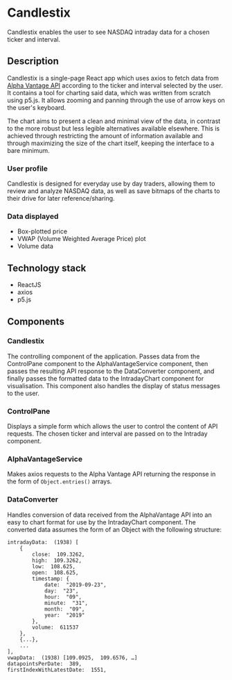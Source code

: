 # Candlestix
Candlestix enables the user to see NASDAQ intraday data for a chosen ticker and interval.
## Description
Candlestix is a single-page React app which uses axios to fetch data from [Alpha Vantage API](https://www.alphavantage.co/) according to the ticker and interval selected by the user. It contains a tool for charting said data, which was written from scratch using p5.js. It allows zooming and panning through the use of arrow keys on the user's keyboard. 

The chart aims to present a clean and minimal view of the data, in contrast to the more robust but less legible alternatives available elsewhere. This is achieved through restricting the amount of information available and through maximizing the size of the chart itself, keeping the interface to a bare minimum. 
### User profile
Candlestix is designed for everyday use by day traders, allowing them to review and analyze NASDAQ data, as well as save bitmaps of the charts to their drive for later reference/sharing.
### Data displayed
- Box-plotted price
- VWAP (Volume Weighted Average Price) plot
- Volume data
## Technology stack
- ReactJS
- axios
- p5.js
## Components
### Candlestix
The controlling component of the application. Passes data from the ControlPane component to the AlphaVantageService component, then passes the resulting API response to the DataConverter component, and finally passes the formatted data to the IntradayChart component for visualisation. This component also handles the display of status messages to the user.
### ControlPane
Displays a simple form which allows the user to control the content of API requests. The chosen ticker and interval are passed on to the Intraday component.
### AlphaVantageService
Makes axios requests to the Alpha Vantage API returning the response in the form of `Object.entries()` arrays.
### DataConverter
Handles conversion of data received from the AlphaVantage API into an easy to chart format for use by the IntradayChart component. The converted data assumes the form of an Object with the following structure:
```
intradayData:  (1938) [
	{
		close:  109.3262,
		high:  109.3262,
		low:  108.625,
		open:  108.625,
		timestamp: {
			date:  "2019-09-23",
			day:  "23",
			hour:  "09",
			minute:  "31",
			month:  "09",
			year:  "2019"
		},
		volume:  611537
	}, 
	{...}, 
	...
],
vwapData:  (1938) [109.0925,  109.6576, …]
datapointsPerDate:  389,
firstIndexWithLatestDate:  1551,
```
